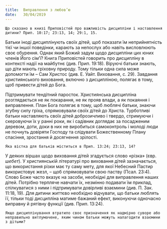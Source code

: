 ```yaml
---
title:  Виправлення з любов’ю
date:   30/04/2019
---
```


`Що сказано в книзі Приповістей про важливість дисципліни і наставлення дитини? Прип. 10:17; 23:13, 14; 29:1, 15.`

Батьки іноді дисциплінують своїх дітей, щоб показати їм неприйнятність тієї чи іншої поведінки, карають за непослух або навіть висловлюють своє обурення. Однак який Божий задум щодо дисципліни цих юних членів Його сім’ї? Книга Приповістей говорить про дисципліну в контексті надії на майбутнє (див. Прип. 19:18). Віруючі батьки знають, що діти мають гріховну природу. Тому тільки одна сила може допомогти їм – Сам Христос (див. Е. Уайт. Виховання, с. 29). Завдання християнського виховання, включно з дисципліною, полягає в тому, щоб привести дітей до Бога.

Підтримувати тендітний паросток. Християнська дисципліна розглядається не як покарання, не як прояв влади, а як покаяння і виправлення. План Бога полягає в тому, щоб люблячі батьки, знаючи згубну силу гріха, спрямовували своїх дітей до Христа. Турботливі батьки наставляють своїх дітей доброзичливо і твердо, стримуючи і скеровуючи їх у ранні роки, як і садівник доглядає за посадженим деревом, доти, доки в них не виробиться самоконтроль і молоді люди не почнуть довіряти Господу та слідувати Божественному Плану спасіння, зростання й досягнення зрілості.

`Яка вістка для батьків міститься в Прип. 13:24; 23:13, 14?`

У деяких віршах щодо виховання дітей згадується слово «різка» (євр. _шебет_). У християнській літературі про виховання дітей зазначається, що використання різки має ту саму мету, для якої Небесний Пастир використовує жезл, – щоб спрямовувати свою паству (Псал. 23:4). Слово Боже часто вказує на засоби, необхідні для виправлення наших дітей. Потрібно терпляче навчати їх, незмінно подавати їм приклад, спілкуватися з ними і підтримувати довірливі взаємини (див. П. Зак. 11:18, 19). Для дитини життєво необхідно відчувати, що батьки люблять її, тільки тоді дисципліна матиме бажаний ефект, виконуючи одночасно виправну й рятівну функції (див. Прип. 13:24).

`Якщо дисциплінування втратило своє призначення як надмірно суворе або неправильно витлумачене, яким чином батьки можуть налагодити взаємини з дітьми?`